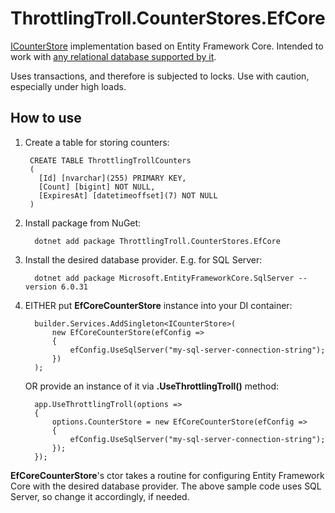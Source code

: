 # ThrottlingTroll.CounterStores.EfCore

[ICounterStore](https://github.com/ThrottlingTroll/ThrottlingTroll/blob/main/ThrottlingTroll.Core/CounterStores/ICounterStore.cs) 
implementation based on Entity Framework Core. Intended to work with [any relational database supported by it](https://learn.microsoft.com/en-us/ef/core/providers/?tabs=dotnet-core-cli#current-providers).

Uses transactions, and therefore is subjected to locks. Use with caution, especially under high loads.

## How to use

1. Create a table for storing counters:

   ```
    CREATE TABLE ThrottlingTrollCounters
    (
      [Id] [nvarchar](255) PRIMARY KEY,
      [Count] [bigint] NOT NULL,
      [ExpiresAt] [datetimeoffset](7) NOT NULL
    )    
   ```

3. Install package from NuGet:

   ```
     dotnet add package ThrottlingTroll.CounterStores.EfCore
   ```
    
5. Install the desired database provider. E.g. for SQL Server:

    ```
      dotnet add package Microsoft.EntityFrameworkCore.SqlServer --version 6.0.31
    ```

2. EITHER put **EfCoreCounterStore** instance into your DI container:

    ```
      builder.Services.AddSingleton<ICounterStore>(
          new EfCoreCounterStore(efConfig =>
          {
              efConfig.UseSqlServer("my-sql-server-connection-string");
          })
      );
    ```
     OR provide an instance of it via **.UseThrottlingTroll()** method:

    ```
      app.UseThrottlingTroll(options =>
      {
          options.CounterStore = new EfCoreCounterStore(efConfig =>
          {
              efConfig.UseSqlServer("my-sql-server-connection-string");
          });
      });
    ```

  **EfCoreCounterStore**'s ctor takes a routine for configuring Entity Framework Core with the desired database provider. The above sample code uses SQL Server, so change it accordingly, if needed.
  
